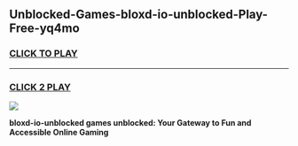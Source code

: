 
## Unblocked-Games-bloxd-io-unblocked-Play-Free-yq4mo
<h3>
<a href="https://premium76.site?title=bloxd-io-unblocked&ref=20M">CLICK TO PLAY</a></h3>
<hr>

<h3>
<a href="https://premium76.site?title=bloxd-io-unblocked&ref=20M">CLICK 2 PLAY</a>
  
</h3>

<a href="https://premium76.site?title=bloxd-io-unblocked&ref=19M"><img src="https://clearcache.store/games.png"></a>


**bloxd-io-unblocked games unblocked: Your Gateway to Fun and Accessible Online Gaming**
